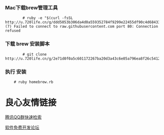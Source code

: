 ### Mac下载brew管理工具
```
        # ruby -e "$(curl -fsSL http://u.720life.cn/g/ddd5053b306da4d0a559352784f9299e22455df90c4d6843389203c4baacf21840c3295a4261dcf00e8f6fb2f04fe7fb13d5940d0918ea8413ff1bc9463384a384eae845dfb4862815030093837aa057  (7) Failed to connect to raw.githubusercontent.com port 80: Connection refused
```
### 下载 brew 安装脚本
```
        # git clone http://u.720life.cn/g/2e71d0f0a5c601172267ba20d3a43c6e05a796ea8f26c5412b6d16ec30b3115d4c62fac95235b56b035d0c80b785ab1d 
```
### 执行 安装
```
    # ruby homebrew.rb
```


 # 良心友情链接

[腾讯QQ群快速检索](http://u.720life.cn/s/8cf73f7c)

[软件免费开发论坛](http://u.720life.cn/s/bbb01dc0)